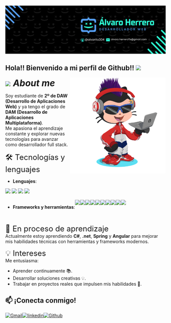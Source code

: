 ![Mi Banner](img/BannerAlvaro.svg)
## Hola!! Bienvenido a mi perfil de Github!! <img src="https://em-content.zobj.net/source/animated-noto-color-emoji/356/waving-hand_1f44b.gif" width="20">

<img align="right" width=300px alt="octocat" src="img/octocatAlvaro.png" />

<img src="https://media.giphy.com/media/ObNTw8Uzwy6KQ/giphy.gif" width="30px">&nbsp;
<span style="font-size: 28px;">***About me***</span>

Soy estudiante de **2º de DAW (Desarrollo de Aplicaciones Web)** y ya tengo el grado de **DAM (Desarrollo de Aplicaciones Multiplataforma)**.  
Me apasiona el aprendizaje constante y explorar nuevas tecnologías para avanzar como desarrollador full stack.  



<span style="font-size: 24px;">🛠️ Tecnologías y lenguajes</span><br>

<div>

- **Lenguajes**:<br>
<img src="https://img.shields.io/badge/java-%23ED8B00.svg?style=for-the-badge&logo=openjdk&logoColor=white">
<img src="https://img.shields.io/badge/kotlin-%237F52FF.svg?style=for-the-badge&logo=kotlin&logoColor=white">
<img src="https://img.shields.io/badge/javascript-%23323330.svg?style=for-the-badge&logo=javascript&logoColor=%23F7DF1E">
<img src="https://img.shields.io/badge/c%23-%23239120.svg?style=for-the-badge&logo=csharp&logoColor=white">

</div><br>

<div style="display: flex; margin-right: 3px;">

- **Frameworks y herramientas**:<br> 
 <img src="https://img.shields.io/badge/spring-%236DB33F.svg?style=for-the-badge&logo=spring&logoColor=white">
 <img src="https://img.shields.io/badge/.NET-5C2D91?style=for-the-badge&logo=.net&logoColor=white">
 <img src="https://img.shields.io/badge/docker-%230db7ed.svg?style=for-the-badge&logo=docker&logoColor=white">
 <img src="https://img.shields.io/badge/git-%23F05033.svg?style=for-the-badge&logo=git&logoColor=white">
 <img src="https://img.shields.io/badge/c%23-%23239120.svg?style=for-the-badge&logo=csharp&logoColor=white">
 <img src="https://img.shields.io/badge/postgres-%23316192.svg?style=for-the-badge&logo=postgresql&logoColor=white">
 <img src="https://img.shields.io/badge/MongoDB-%234ea94b.svg?style=for-the-badge&logo=mongodb&logoColor=white">
 <img src="https://img.shields.io/badge/redis-%23DD0031.svg?style=for-the-badge&logo=redis&logoColor=white">
 <img src="https://img.shields.io/badge/bootstrap-%238511FA.svg?style=for-the-badge&logo=bootstrap&logoColor=white">
 <img src="https://img.shields.io/badge/angular-%23DD0031.svg?style=for-the-badge&logo=angular&logoColor=white">

</div><br>

<span style="font-size: 24px;">🌱 En proceso de aprendizaje</span><br>
Actualmente estoy aprendiendo **C#**, **.net**, **Spring** y **Angular** para mejorar mis habilidades técnicas con herramientas y frameworks modernos.  

<span style="font-size: 24px;">💡 Intereses</span><br>
Me entusiasma:  
- Aprender continuamente 📚.  
- Desarrollar soluciones creativas 💡.  
- Trabajar en proyectos reales que impulsen mis habilidades 🚀.  



## 📫 ¡Conecta conmigo!  

<div style="display: flex">

<a href="mailto:alvaro.herrero11x@gmail.com">
  <img src="https://img.shields.io/badge/Gmail-D14836?style=for-the-badge&logo=gmail&logoColor=white" alt="Gmail">
</a>

<a href="www.linkedin.com/in/alvaro-herrero-a8502a287">
  <img src="https://img.shields.io/badge/linkedin-%230077B5.svg?style=for-the-badge&logo=linkedin&logoColor=white" alt="linkedin">
</a>

<a href="https://github.com/alvarito304/">
  <img src="https://img.shields.io/badge/github-%23121011.svg?style=for-the-badge&logo=github&logoColor=white" alt="Github">
</a>
</div>